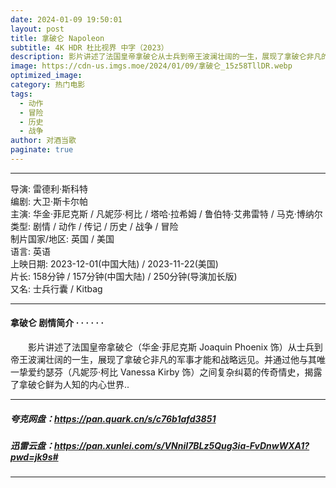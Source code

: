 ```yaml
---
date: 2024-01-09 19:50:01
layout: post
title: 拿破仑 Napoleon
subtitle: 4K HDR 杜比视界 中字（2023）
description: 影片讲述了法国皇帝拿破仑从士兵到帝王波澜壮阔的一生，展现了拿破仑非凡的军事才能和战略远见。并通过他与其唯一挚爱约瑟芬之间复杂纠葛的传奇情史，揭露了拿破仑鲜为人知的内心世界...
image: https://cdn-us.imgs.moe/2024/01/09/拿破仑_15z58TllDR.webp
optimized_image: 
category: 热门电影
tags:
  - 动作
  - 冒险
  - 历史
  - 战争
author: 对酒当歌
paginate: true
---
```

---

导演: 雷德利·斯科特  
编剧: 大卫·斯卡尔帕  
主演: 华金·菲尼克斯 / 凡妮莎·柯比 / 塔哈·拉希姆 / 鲁伯特·艾弗雷特 / 马克·博纳尔  
类型: 剧情 / 动作 / 传记 / 历史 / 战争 / 冒险  
制片国家/地区: 英国 / 美国  
语言: 英语  
上映日期: 2023-12-01(中国大陆) / 2023-11-22(美国)  
片长: 158分钟 / 157分钟(中国大陆) / 250分钟(导演加长版)  
又名: 士兵行囊 / Kitbag  

---

#### 拿破仑 剧情简介 · · · · · ·

　　影片讲述了法国皇帝拿破仑（华金·菲尼克斯 Joaquin Phoenix 饰）从士兵到帝王波澜壮阔的一生，展现了拿破仑非凡的军事才能和战略远见。并通过他与其唯一挚爱约瑟芬（凡妮莎·柯比 Vanessa Kirby 饰）之间复杂纠葛的传奇情史，揭露了拿破仑鲜为人知的内心世界..

---

##### 夸克网盘：<https://pan.quark.cn/s/c76b1afd3851>

##### 迅雷云盘：<https://pan.xunlei.com/s/VNniI7BLz5Qug3ia-FvDnwWXA1?pwd=jk9s#>

---
